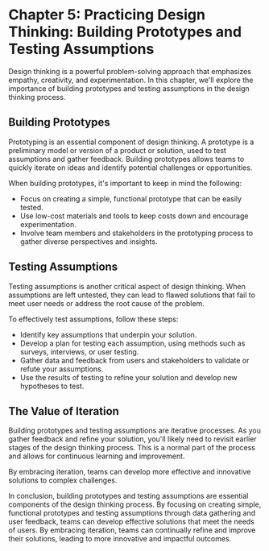 Chapter 5: Practicing Design Thinking: Building Prototypes and Testing Assumptions
==================================================================================

Design thinking is a powerful problem-solving approach that emphasizes empathy, creativity, and experimentation. In this chapter, we'll explore the importance of building prototypes and testing assumptions in the design thinking process.

Building Prototypes
-------------------

Prototyping is an essential component of design thinking. A prototype is a preliminary model or version of a product or solution, used to test assumptions and gather feedback. Building prototypes allows teams to quickly iterate on ideas and identify potential challenges or opportunities.

When building prototypes, it's important to keep in mind the following:

* Focus on creating a simple, functional prototype that can be easily tested.
* Use low-cost materials and tools to keep costs down and encourage experimentation.
* Involve team members and stakeholders in the prototyping process to gather diverse perspectives and insights.

Testing Assumptions
-------------------

Testing assumptions is another critical aspect of design thinking. When assumptions are left untested, they can lead to flawed solutions that fail to meet user needs or address the root cause of the problem.

To effectively test assumptions, follow these steps:

* Identify key assumptions that underpin your solution.
* Develop a plan for testing each assumption, using methods such as surveys, interviews, or user testing.
* Gather data and feedback from users and stakeholders to validate or refute your assumptions.
* Use the results of testing to refine your solution and develop new hypotheses to test.

The Value of Iteration
----------------------

Building prototypes and testing assumptions are iterative processes. As you gather feedback and refine your solution, you'll likely need to revisit earlier stages of the design thinking process. This is a normal part of the process and allows for continuous learning and improvement.

By embracing iteration, teams can develop more effective and innovative solutions to complex challenges.

In conclusion, building prototypes and testing assumptions are essential components of the design thinking process. By focusing on creating simple, functional prototypes and testing assumptions through data gathering and user feedback, teams can develop effective solutions that meet the needs of users. By embracing iteration, teams can continually refine and improve their solutions, leading to more innovative and impactful outcomes.
